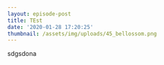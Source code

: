 ```yaml
---
layout: episode-post
title: TEst
date: '2020-01-28 17:20:25'
thumbnail: /assets/img/uploads/45_bellossom.png
---
```

sdgsdona
